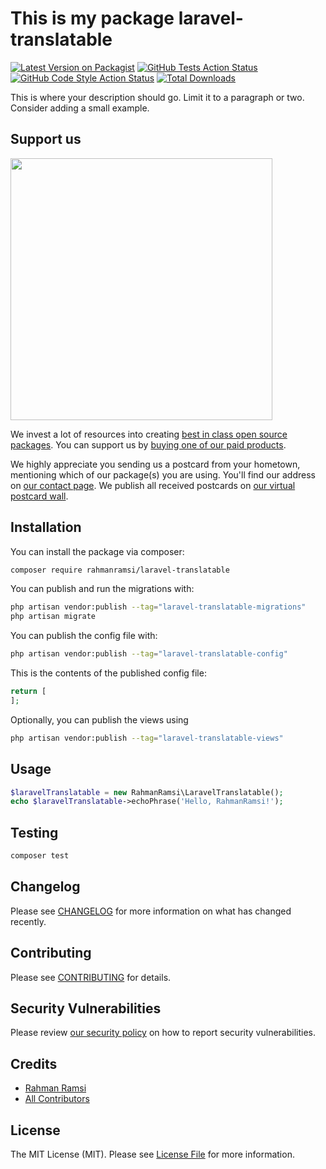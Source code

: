 # This is my package laravel-translatable

[![Latest Version on Packagist](https://img.shields.io/packagist/v/rahmanramsi/laravel-translatable.svg?style=flat-square)](https://packagist.org/packages/rahmanramsi/laravel-translatable)
[![GitHub Tests Action Status](https://img.shields.io/github/actions/workflow/status/rahmanramsi/laravel-translatable/run-tests.yml?branch=main&label=tests&style=flat-square)](https://github.com/rahmanramsi/laravel-translatable/actions?query=workflow%3Arun-tests+branch%3Amain)
[![GitHub Code Style Action Status](https://img.shields.io/github/actions/workflow/status/rahmanramsi/laravel-translatable/fix-php-code-style-issues.yml?branch=main&label=code%20style&style=flat-square)](https://github.com/rahmanramsi/laravel-translatable/actions?query=workflow%3A"Fix+PHP+code+style+issues"+branch%3Amain)
[![Total Downloads](https://img.shields.io/packagist/dt/rahmanramsi/laravel-translatable.svg?style=flat-square)](https://packagist.org/packages/rahmanramsi/laravel-translatable)

This is where your description should go. Limit it to a paragraph or two. Consider adding a small example.

## Support us

[<img src="https://github-ads.s3.eu-central-1.amazonaws.com/laravel-translatable.jpg?t=1" width="419px" />](https://spatie.be/github-ad-click/laravel-translatable)

We invest a lot of resources into creating [best in class open source packages](https://spatie.be/open-source). You can support us by [buying one of our paid products](https://spatie.be/open-source/support-us).

We highly appreciate you sending us a postcard from your hometown, mentioning which of our package(s) you are using. You'll find our address on [our contact page](https://spatie.be/about-us). We publish all received postcards on [our virtual postcard wall](https://spatie.be/open-source/postcards).

## Installation

You can install the package via composer:

```bash
composer require rahmanramsi/laravel-translatable
```

You can publish and run the migrations with:

```bash
php artisan vendor:publish --tag="laravel-translatable-migrations"
php artisan migrate
```

You can publish the config file with:

```bash
php artisan vendor:publish --tag="laravel-translatable-config"
```

This is the contents of the published config file:

```php
return [
];
```

Optionally, you can publish the views using

```bash
php artisan vendor:publish --tag="laravel-translatable-views"
```

## Usage

```php
$laravelTranslatable = new RahmanRamsi\LaravelTranslatable();
echo $laravelTranslatable->echoPhrase('Hello, RahmanRamsi!');
```

## Testing

```bash
composer test
```

## Changelog

Please see [CHANGELOG](CHANGELOG.md) for more information on what has changed recently.

## Contributing

Please see [CONTRIBUTING](CONTRIBUTING.md) for details.

## Security Vulnerabilities

Please review [our security policy](../../security/policy) on how to report security vulnerabilities.

## Credits

- [Rahman Ramsi](https://github.com/rahmanramsi)
- [All Contributors](../../contributors)

## License

The MIT License (MIT). Please see [License File](LICENSE.md) for more information.
